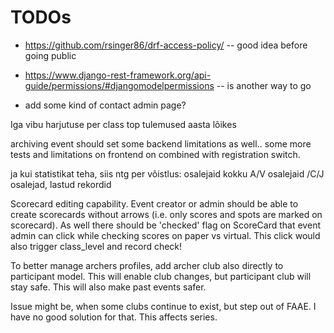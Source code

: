 # TODOs


* https://github.com/rsinger86/drf-access-policy/ -- good idea before going public
* https://www.django-rest-framework.org/api-guide/permissions/#djangomodelpermissions -- is another way to go


* add some kind of contact admin page?

Iga vibu harjutuse per class top tulemused aasta lõikes

archiving event should set some backend limitations as well.. some more tests and
limitations on frontend on combined with registration switch.

ja kui statistikat teha, siis ntg per võistlus: osalejaid kokku A/V osalejaid /C/J osalejad, lastud rekordid

Scorecard editing capability. Event creator or admin should be able to create scorecards without arrows
 (i.e. only scores and spots are marked on scorecard).
 As well there should be 'checked' flag on ScoreCard that event admin can click while checking scores
 on paper vs virtual. This click would also trigger class_level and record check!

To better manage archers profiles, add archer club also directly to participant
model. This will enable club changes, but participant club will stay safe.
This will also make past events safer.

Issue might be, when some clubs continue to exist, but step out of FAAE. I have
no good solution for that. This affects series. 
